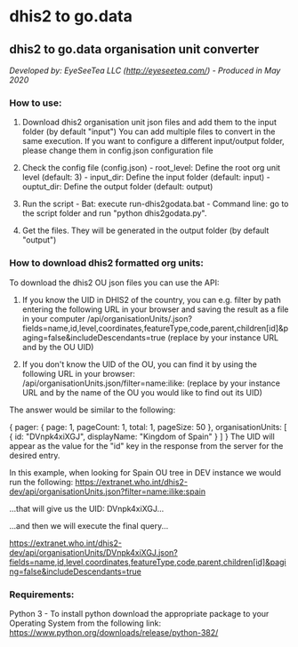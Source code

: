 # dhis2 to go.data 

## dhis2 to go.data organisation unit converter
_Developed by:	EyeSeeTea LLC (http://eyeseetea.com/) - Produced in May 2020_

### How to use:

1) Download dhis2 organisation unit json files and add them to the input folder (by default "input") You can add multiple files to convert in the same execution. If you want to configure a different input/output folder, please change them in config.json configuration file

2) Check the config file (config.json) - root_level: Define the root org unit level (default: 3) - input_dir: Define the input folder (default: input) - ouptut_dir: Define the output folder (default: output)

3) Run the script - Bat: execute run-dhis2godata.bat - Command line: go to the script folder and run "python dhis2godata.py".

4) Get the files. They will be generated in the output folder (by default "output")

### How to download dhis2 formatted org units:
To download the dhis2 OU json files you can use the API:

1) If you know the UID in DHIS2 of the country, you can e.g. filter by path entering the following URL in your browser and saving the result as a file in your computer <INSTANCE-URL>/api/organisationUnits/<UID>.json?fields=name,id,level,coordinates,featureType,code,parent,children[id]&paging=false&includeDescendants=true (replace <INSTANCE-URL> by your instance URL and <UID> by the OU UID)

2) If you don't know the UID of the OU, you can find it by using the following URL in your browser: <INSTANCE-URL>/api/organisationUnits.json/filter=name:ilike:<NAME> (replace <INSTANCE-URL> by your instance URL and <NAME> by the name of the OU you would like to find out its UID)

The answer would be similar to the following:

{
  pager: {
    page: 1,
    pageCount: 1,
    total: 1,
    pageSize: 50
  },
  organisationUnits: [
  {
    id: "DVnpk4xiXGJ",
    displayName: "Kingdom of Spain"
  }
  ]
}
The UID will appear as the value for the "id" key in the response from the server for the desired entry.

In this example, when looking for Spain OU tree in DEV instance we would run the following: https://extranet.who.int/dhis2-dev/api/organisationUnits.json?filter=name:ilike:spain

...that will give us the UID: DVnpk4xiXGJ...

...and then we will execute the final query...

https://extranet.who.int/dhis2-dev/api/organisationUnits/DVnpk4xiXGJ.json?fields=name,id,level,coordinates,featureType,code,parent,children[id]&paging=false&includeDescendants=true

### Requirements:

Python 3 - To install python download the appropriate package to your Operating System from the following link: https://www.python.org/downloads/release/python-382/
